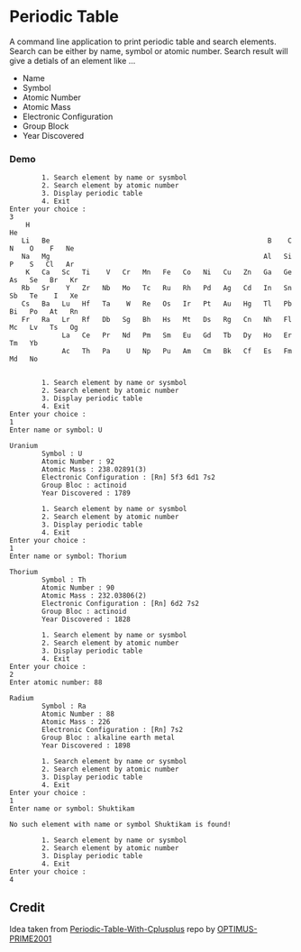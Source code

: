 # Periodic Table

A command line application to print periodic table and search elements. Search can be either by name, symbol or atomic number. Search result will give a detials of an element like ...

- Name
- Symbol
- Atomic Number
- Atomic Mass
- Electronic Configuration
- Group Block
- Year Discovered

### Demo

```
        1. Search element by name or sysmbol
        2. Search element by atomic number
        3. Display periodic table
        4. Exit
Enter your choice : 
3
    H                                                                                   He
   Li   Be                                                      B    C    N    O    F   Ne
   Na   Mg                                                     Al   Si    P    S   Cl   Ar
    K   Ca   Sc   Ti    V   Cr   Mn   Fe   Co   Ni   Cu   Zn   Ga   Ge   As   Se   Br   Kr
   Rb   Sr    Y   Zr   Nb   Mo   Tc   Ru   Rh   Pd   Ag   Cd   In   Sn   Sb   Te    I   Xe
   Cs   Ba   Lu   Hf   Ta    W   Re   Os   Ir   Pt   Au   Hg   Tl   Pb   Bi   Po   At   Rn
   Fr   Ra   Lr   Rf   Db   Sg   Bh   Hs   Mt   Ds   Rg   Cn   Nh   Fl   Mc   Lv   Ts   Og
             La   Ce   Pr   Nd   Pm   Sm   Eu   Gd   Tb   Dy   Ho   Er   Tm   Yb
             Ac   Th   Pa    U   Np   Pu   Am   Cm   Bk   Cf   Es   Fm   Md   No


        1. Search element by name or sysmbol
        2. Search element by atomic number
        3. Display periodic table
        4. Exit
Enter your choice : 
1
Enter name or symbol: U

Uranium
        Symbol : U
        Atomic Number : 92
        Atomic Mass : 238.02891(3)
        Electronic Configuration : [Rn] 5f3 6d1 7s2
        Group Bloc : actinoid
        Year Discovered : 1789

        1. Search element by name or sysmbol
        2. Search element by atomic number
        3. Display periodic table
        4. Exit
Enter your choice : 
1
Enter name or symbol: Thorium

Thorium
        Symbol : Th
        Atomic Number : 90
        Atomic Mass : 232.03806(2)
        Electronic Configuration : [Rn] 6d2 7s2
        Group Bloc : actinoid
        Year Discovered : 1828

        1. Search element by name or sysmbol
        2. Search element by atomic number
        3. Display periodic table
        4. Exit
Enter your choice : 
2
Enter atomic number: 88

Radium
        Symbol : Ra
        Atomic Number : 88
        Atomic Mass : 226
        Electronic Configuration : [Rn] 7s2
        Group Bloc : alkaline earth metal
        Year Discovered : 1898

        1. Search element by name or sysmbol
        2. Search element by atomic number
        3. Display periodic table
        4. Exit
Enter your choice : 
1
Enter name or symbol: Shuktikam

No such element with name or symbol Shuktikam is found!

        1. Search element by name or sysmbol
        2. Search element by atomic number
        3. Display periodic table
        4. Exit
Enter your choice : 
4
```

## Credit

Idea taken from [Periodic-Table-With-Cplusplus](https://github.com/OPTIMUS-PRIME2001/Periodic-Table-With-Cplusplus) repo by [OPTIMUS-PRIME2001](https://github.com/OPTIMUS-PRIME2001)